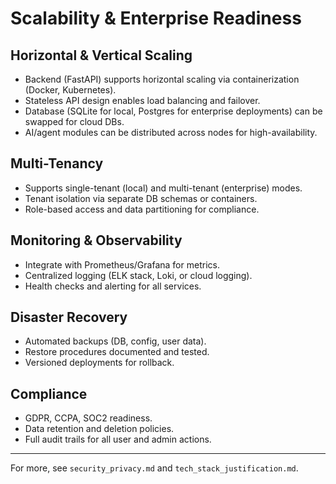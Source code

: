 # Scalability & Enterprise Readiness

## Horizontal & Vertical Scaling

- Backend (FastAPI) supports horizontal scaling via containerization (Docker, Kubernetes).
- Stateless API design enables load balancing and failover.
- Database (SQLite for local, Postgres for enterprise deployments) can be swapped for cloud DBs.
- AI/agent modules can be distributed across nodes for high-availability.

## Multi-Tenancy

- Supports single-tenant (local) and multi-tenant (enterprise) modes.
- Tenant isolation via separate DB schemas or containers.
- Role-based access and data partitioning for compliance.

## Monitoring & Observability

- Integrate with Prometheus/Grafana for metrics.
- Centralized logging (ELK stack, Loki, or cloud logging).
- Health checks and alerting for all services.

## Disaster Recovery

- Automated backups (DB, config, user data).
- Restore procedures documented and tested.
- Versioned deployments for rollback.

## Compliance

- GDPR, CCPA, SOC2 readiness.
- Data retention and deletion policies.
- Full audit trails for all user and admin actions.

---

For more, see `security_privacy.md` and `tech_stack_justification.md`.
